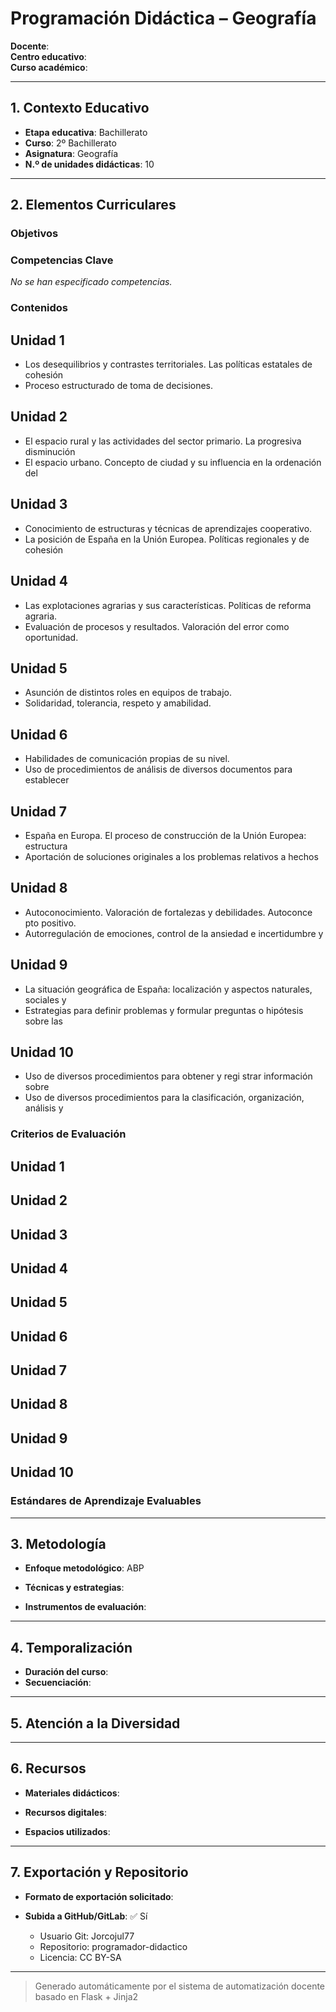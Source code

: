 # Programación Didáctica – Geografía

**Docente**:   
**Centro educativo**:   
**Curso académico**:   

---

## 1. Contexto Educativo

- **Etapa educativa**: Bachillerato
- **Curso**: 2º Bachillerato
- **Asignatura**: Geografía
- **N.º de unidades didácticas**: 10

---

## 2. Elementos Curriculares

### Objetivos


### Competencias Clave

_No se han especificado competencias._


### Contenidos
## Unidad 1
- Los desequilibrios y contrastes territoriales. Las políticas estatales de cohesión
- Proceso estructurado de toma de decisiones.

## Unidad 2
- El espacio rural y las actividades del sector primario. La progresiva disminución
- El espacio urbano. Concepto de ciudad y su influencia en la ordenación del

## Unidad 3
- Conocimiento de estructuras y técnicas de aprendizajes cooperativo.
- La posición de España en la Unión Europea. Políticas regionales y de cohesión

## Unidad 4
- Las explotaciones agrarias y sus características. Políticas de reforma agraria.
- Evaluación de procesos y resultados. Valoración del error como oportunidad.

## Unidad 5
- Asunción de distintos roles en equipos de trabajo.
- Solidaridad, tolerancia,  respeto y amabilidad.

## Unidad 6
- Habilidades de comunicación propias de su nivel.
- Uso de procedimientos de análisis de diversos documentos para establecer

## Unidad 7
- España en Europa. El proceso de construcción de la Unión Europea: estructura
- Aportación de soluciones originales a los problemas relativos a hechos

## Unidad 8
- Autoconocimiento. Valoración de fortalezas y debilidades. Autoconce pto positivo.
- Autorregulación de emociones, control de la ansiedad e incertidumbre y

## Unidad 9
- La situación geográfica de España: localización y aspectos naturales, sociales y
- Estrategias para definir problemas y formular preguntas o hipótesis sobre las

## Unidad 10
- Uso de diversos procedimientos para obtener y regi strar información sobre
- Uso de diversos procedimientos para la clasificación, organización, análisis y

### Criterios de Evaluación
## Unidad 1


## Unidad 2


## Unidad 3


## Unidad 4


## Unidad 5


## Unidad 6


## Unidad 7


## Unidad 8


## Unidad 9


## Unidad 10


### Estándares de Aprendizaje Evaluables


---

## 3. Metodología

- **Enfoque metodológico**: ABP
- **Técnicas y estrategias**:  
  
- **Instrumentos de evaluación**: 

---

## 4. Temporalización

- **Duración del curso**: 
- **Secuenciación**:  
  

---

## 5. Atención a la Diversidad



---

## 6. Recursos

- **Materiales didácticos**:  
  
- **Recursos digitales**:  
  
- **Espacios utilizados**: 

---

## 7. Exportación y Repositorio

- **Formato de exportación solicitado**: 
- **Subida a GitHub/GitLab**: ✅ Sí

  - Usuario Git: Jorcojul77
  - Repositorio: programador-didactico
  - Licencia: CC BY-SA


---

> Generado automáticamente por el sistema de automatización docente basado en Flask + Jinja2